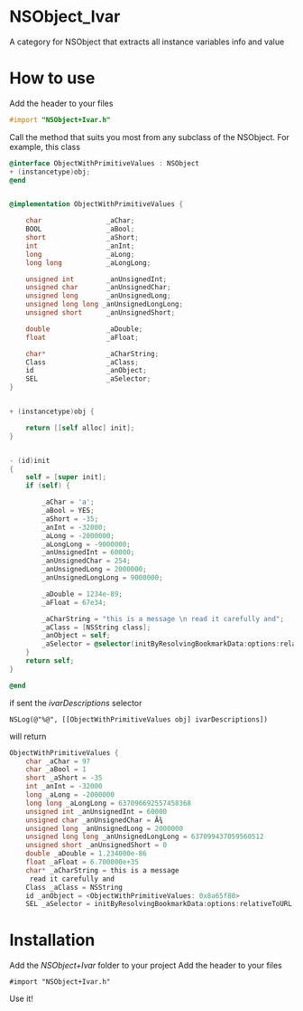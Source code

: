 NSObject_Ivar
=============

A category for NSObject that extracts all instance variables info and value


How to use
==========

Add the header to your files

```Objective-C
#import "NSObject+Ivar.h"
```


Call the method that suits you most from any subclass of the NSObject.
For example, this class

```Objective-C
@interface ObjectWithPrimitiveValues : NSObject
+ (instancetype)obj;
@end


@implementation ObjectWithPrimitiveValues {

    char                _aChar;
    BOOL                _aBool;
    short               _aShort;
    int                 _anInt;
    long                _aLong;
    long long           _aLongLong;

    unsigned int        _anUnsignedInt;
    unsigned char       _anUnsignedChar;
    unsigned long       _anUnsignedLong;
    unsigned long long _anUnsignedLongLong;
    unsigned short      _anUnsignedShort;

    double              _aDouble;
    float               _aFloat;

    char*               _aCharString;
    Class               _aClass;
    id                  _anObject;
    SEL                 _aSelector;
}


+ (instancetype)obj {

    return [[self alloc] init];
}


- (id)init
{
    self = [super init];
    if (self) {

        _aChar = 'a';
        _aBool = YES;
        _aShort = -35;
        _anInt = -32000;
        _aLong = -2000000;
        _aLongLong = -9000000;
        _anUnsignedInt = 60000;
        _anUnsignedChar = 254;
        _anUnsignedLong = 2000000;
        _anUnsignedLongLong = 9000000;

        _aDouble = 1234e-89;
        _aFloat = 67e34;

        _aCharString = "this is a message \n read it carefully and";
        _aClass = [NSString class];
        _anObject = self;
        _aSelector = @selector(initByResolvingBookmarkData:options:relativeToURL:bookmarkDataIsStale:error:);
    }
    return self;
}

@end
```

if sent the *ivarDescriptions* selector

```
NSLog(@"%@", [[ObjectWithPrimitiveValues obj] ivarDescriptions])
```

 will return


```Objective-C
ObjectWithPrimitiveValues {
    char _aChar = 97
    char _aBool = 1
    short _aShort = -35
    int _anInt = -32000
    long _aLong = -2000000
    long long _aLongLong = 637096692557458368
    unsigned int _anUnsignedInt = 60000
    unsigned char _anUnsignedChar = Ã¾
    unsigned long _anUnsignedLong = 2000000
    unsigned long long _anUnsignedLongLong = 637099437059560512
    unsigned short _anUnsignedShort = 0
    double _aDouble = 1.234000e-86
    float _aFloat = 6.700000e+35
    char* _aCharString = this is a message 
     read it carefully and
    Class _aClass = NSString
    id _anObject = <ObjectWithPrimitiveValues: 0x8a65f80>
    SEL _aSelector = initByResolvingBookmarkData:options:relativeToURL:bookmarkDataIsStale:error:

```





Installation
============

Add the *NSObject+Ivar* folder to your project
Add the header to your files

```
#import "NSObject+Ivar.h"
```

Use it!



